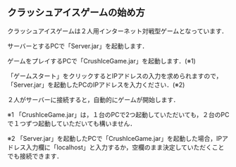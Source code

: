 ## クラッシュアイスゲームの始め方
クラッシュアイスゲームは２人用インターネット対戦型ゲームとなっています．

サーバーとするPCで「Server.jar」を起動します．

ゲームをプレイするPCで「CrushIceGame.jar」を起動します．(※1)

「ゲームスタート」をクリックするとIPアドレスの入力を求められますので，「Server.jar」を起動したPCのIPアドレスを入力ください．(※2)

２人がサーバーに接続すると，自動的にゲームが開始します．

※1 「CrushIceGame.jar」は，１台のPCで2つ起動していただいても，２台のPCで１つずつ起動していただいても構いません．

※2 「Server.jar」を起動したPCで「CrushIceGame.jar」を起動した場合，IPアドレス入力欄に「localhost」と入力するか，空欄のまま決定していただくことでも接続できます．
